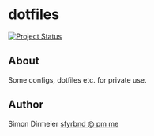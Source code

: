 # dotfiles

[![Project Status](https://www.repostatus.org/badges/latest/concept.svg)](https://www.repostatus.org/#concept)

## About

Some configs, dotfiles etc. for private use.

## Author

Simon Dirmeier <a href="mailto:sfyrbnd @ pm me">sfyrbnd @ pm me</a>

